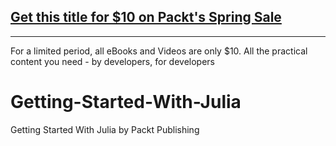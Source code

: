 ## [Get this title for $10 on Packt's Spring Sale](https://www.packt.com/V05558?utm_source=github&utm_medium=packt-github-repo&utm_campaign=spring_10_dollar_2022)
-----
For a limited period, all eBooks and Videos are only $10. All the practical content you need \- by developers, for developers

# Getting-Started-With-Julia
Getting Started With Julia by Packt Publishing
